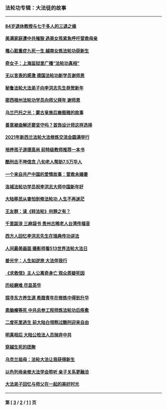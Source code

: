 ### 法轮功专辑：大法徒的故事
---
#### [84岁退休教授与七千多人的三退之缘](../../pages/nf1147481/n13796650.md?09270430) 
#### [美满家庭遭中共摧毁 逃美女孩紧急呼吁营救母亲](../../pages/nf1147481/n13792859.md?09270430) 
#### [罹心脏重症九死一生 越南女炼法轮功获新生](../../pages/nf1147481/n13732766.md?09270430) 
#### [奇女子：上海监狱里广播“法轮功真相”](../../pages/nf1147481/n13726443.md?09270430) 
#### [无以言表的感激 德国法轮功新学员谢师恩](../../pages/nf1147481/n13543790.md?09270430) 
#### [秘鲁法轮大法弟子向李洪志先生恭贺新年](../../pages/nf1147481/n13540182.md?09270430) 
#### [密西根州法轮功学员向师父拜年 谢师恩](../../pages/nf1147481/n13538183.md?09270430) 
#### [乌兰巴托之光：蒙古皇族后裔图雅的故事](../../pages/nf1147481/n13155759.md?09270430) 
#### [善意被曲解还要坚守吗？首饰设计师这样选择](../../pages/nf1147481/n13077575.md?09270430) 
#### [2021年新西兰法轮大法修炼交流会圆满举行](../../pages/nf1147481/n13033149.md?09270430) 
#### [培养孩子道德高尚 前特级教师推荐一本书](../../pages/nf1147481/n12938640.md?09270430) 
#### [酷刑击不垮信念 八旬老人帮助7.5万华人](../../pages/nf1147481/n12880712.md?09270430) 
#### [一个来自共产中国的爱情故事：营救未婚妻](../../pages/nf1147481/n12778386.md?09270430) 
#### [洛城法轮功学员祝李洪志大师中国新年好](../../pages/nf1147481/n12724685.md?09270430) 
#### [大陆移民从害怕到修法轮功 人生不再迷茫](../../pages/nf1147481/n12414325.md?09270430) 
#### [王友群：读《转法轮》何罪之有？](../../pages/nf1147481/n12408647.md?09270430) 
#### [千里跋涉 三麻袋书 贵州古稀老人台湾传福音](../../pages/nf1147481/n12198750.md?09270430) 
#### [西方人回忆李洪志先生在瑞典传功讲法](../../pages/nf1147481/n12099607.md?09270430) 
#### [人间最美画面 摄影师看513世界法轮大法日](../../pages/nf1147481/n12094118.md?09270430) 
#### [姜光宇：人生如逆旅 大法伴我行](../../pages/nf1147481/n12088664.md?09270430) 
#### [《求救信》主人公离奇身亡 观众质疑死因](../../pages/nf1147481/n11845215.md?09270430) 
#### [历经磨难 尽显英华](../../pages/nf1147481/n11723297.md?09270430) 
#### [探寻东方养生道 希腊青年在修炼中得到升华](../../pages/nf1147481/n11494502.md?09270430) 
#### [患脑瘤等死 中共总参工程师炼法轮功后痊愈](../../pages/nf1147481/n11466682.md?09270430) 
#### [二度死里逃生 前大陆白领熬过酷刑迎来自由](../../pages/nf1147481/n11368594.md?09270430) 
#### [明真相后 大陆公检法人员抛弃中共](../../pages/nf1147481/n11358618.md?09270430) 
#### [穿越生死的团聚](../../pages/nf1147481/n11258922.md?09270430) 
#### [乌克兰祖母：法轮大法让我获得新生](../../pages/nf1147481/n11269457.md?09270430) 
#### [以色列母亲修大法学会聆听 亲子关系更融洽](../../pages/nf1147481/n11268195.md?09270430) 
#### [大法弟子回忆与师父在一起的美好时光](../../pages/nf1147481/n11267759.md?09270430) 

---
#### 第 [ [3](./3.md?09270430) / [2](./2.md?09270430) / [1](./1.md?09270430) ] 页
